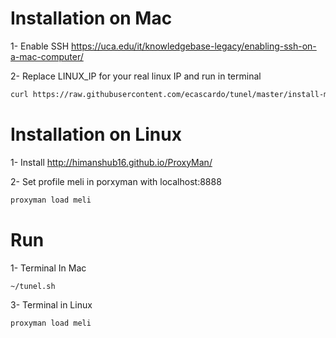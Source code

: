 # Installation on Mac

1- Enable SSH
https://uca.edu/it/knowledgebase-legacy/enabling-ssh-on-a-mac-computer/


2- Replace LINUX_IP for your real linux IP and run in terminal
```bash
curl https://raw.githubusercontent.com/ecascardo/tunel/master/install-mac.sh | sh -s LINUX_IP
```

# Installation on Linux

1- Install 
http://himanshub16.github.io/ProxyMan/

2- Set profile meli in porxyman with localhost:8888
```bash
proxyman load meli
```

# Run

1- Terminal In Mac
```bash
~/tunel.sh
```

3- Terminal in Linux
```bash
proxyman load meli
```
